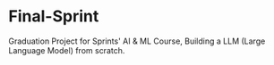 # Final-Sprint

Graduation Project for Sprints' AI &amp; ML Course, Building a LLM (Large Language Model) from scratch.
